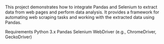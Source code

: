 This project demonstrates how to integrate Pandas and Selenium to extract data from web pages and perform data analysis. It provides a framework for automating web scraping tasks and working with the extracted data using Pandas.

Requirements
Python 3.x
Pandas
Selenium
WebDriver (e.g., ChromeDriver, GeckoDriver)